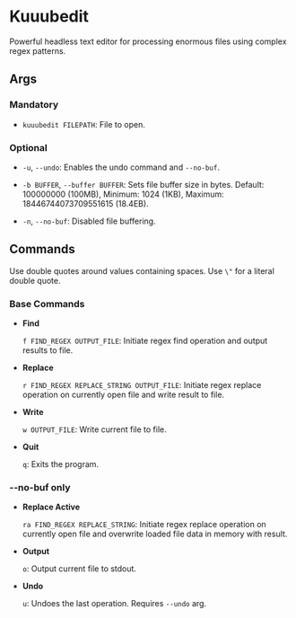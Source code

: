 # Kuuubedit

Powerful headless text editor for processing enormous files using complex regex patterns.

## Args

### Mandatory

- `kuuubedit FILEPATH`: File to open.

### Optional

- `-u`, `--undo`: Enables the undo command and `--no-buf`.

- `-b BUFFER`, `--buffer BUFFER`: Sets file buffer size in bytes. Default: 100000000 (100MB), Minimum: 1024 (1KB), Maximum: 18446744073709551615 (18.4EB).

- `-n`, `--no-buf`: Disabled file buffering.

## Commands

Use double quotes around values containing spaces. Use `\"` for a literal double quote.

### Base Commands

- **Find**

    `f FIND_REGEX OUTPUT_FILE`: Initiate regex find operation and output results to file.

- **Replace**

    `r FIND_REGEX REPLACE_STRING OUTPUT_FILE`: Initiate regex replace operation on currently open file and write result to file.

- **Write**

    `w OUTPUT_FILE`: Write current file to file.

- **Quit**

    `q`: Exits the program.

### --no-buf only

- **Replace Active**

    `ra FIND_REGEX REPLACE_STRING`: Initiate regex replace operation on currently open file and overwrite loaded file data in memory with result.

- **Output**

    `o`: Output current file to stdout.

- **Undo**

    `u`: Undoes the last operation. Requires `--undo` arg.
